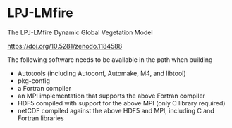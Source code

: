 # LPJ-LMfire
The LPJ-LMfire Dynamic Global Vegetation Model

https://doi.org/10.5281/zenodo.1184588

The following software needs to be available in the path when building
- Autotools (including Autoconf, Automake, M4, and libtool)
- pkg-config
- a Fortran compiler
- an MPI implementation that supports the above Fortran compiler
- HDF5 compiled with support for the above MPI (only C library required)
- netCDF compiled against the above HDF5 and MPI, including C and Fortran libraries
